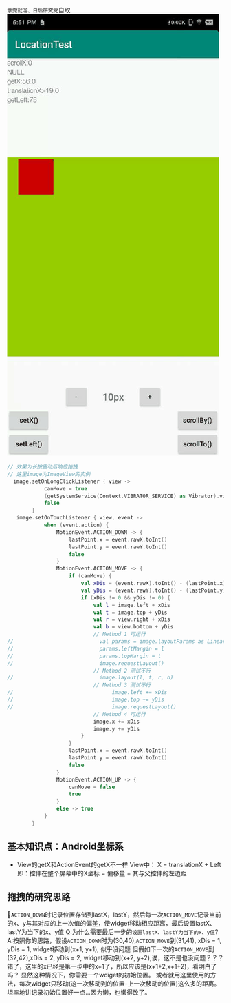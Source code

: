 `拿完就溜、日后研究党`自取
![效果](./img/show.gif)
``` Kotlin
// 效果为长按震动后响应拖拽
// 这里image为ImageView的实例
  image.setOnLongClickListener { view ->
            canMove = true
            (getSystemService(Context.VIBRATOR_SERVICE) as Vibrator).vibrate(2)
            false
        }
   image.setOnTouchListener { view, event ->
            when (event.action) {
                MotionEvent.ACTION_DOWN -> {
                    lastPoint.x = event.rawX.toInt()
                    lastPoint.y = event.rawY.toInt()
                    false
                }
                MotionEvent.ACTION_MOVE -> {
                    if (canMove) {
                        val xDis = (event.rawX).toInt() - (lastPoint.x)
                        val yDis = (event.rawY).toInt() - (lastPoint.y)
                        if (xDis != 0 && yDis != 0) {
                            val l = image.left + xDis
                            val t = image.top + yDis
                            val r = view.right + xDis
                            val b = view.bottom + yDis
                            // Method 1 可运行
//                            val params = image.layoutParams as LinearLayout.LayoutParams
//                            params.leftMargin = l
//                            params.topMargin = t
//                            image.requestLayout()
                            // Method 2 测试不行
//                            image.layout(l, t, r, b)
                            // Method 3 测试不行
//                                image.left += xDis
//                                image.top += yDis
//                                image.requestLayout()
                            // Method 4 可运行
                            image.x += xDis
                            image.y += yDis
                        }
                    }
                    lastPoint.x = event.rawX.toInt()
                    lastPoint.y = event.rawY.toInt()
                    false
                }
                MotionEvent.ACTION_UP -> {
                    canMove = false
                    true
                }
                else -> true
            }
        }
```

## 基本知识点：Android坐标系
  * View的getX和ActionEvent的getX不一样
 View中： X = translationX + Left
 即：控件在整个屏幕中的X坐标 = 偏移量 + 其与父控件的左边距
## 拖拽的研究思路
 `ACTION_DOWN`时记录位置存储到lastX，lastY，然后每一次`ACTION_MOVE`记录当前的x、y与其对应的上一次值的偏差，使widget移动相应距离，最后设置lastX、lastY为当下的x、y值
 Q:为什么需要最后一步的`设置lastX、lastY为当下的x、y值`?
 A:按照你的思路，假设`ACTION_DOWN`时为(30,40),`ACTION_MOVE`到(31,41), xDis = 1, yDis = 1, widget移动到(x+1, y+1), 似乎没问题
 但假如下一次的`ACTION_MOVE`到(32,42),xDis = 2, yDis = 2, widget移动到(x+2, y+2),诶，这不是也没问题？？？
 错了，这里的x已经是第一步中的x+1了，所以应该是(x+1+2,x+1+2)，看明白了吗？
 显然这种情况下，你需要一个wdiget的初始位置。
 或者就用这里使用的方法，每次widget只移动(这一次移动到的位置-上一次移动的位置)这么多的距离。
 坦率地讲记录初始位置好一点...因为懒，也懒得改了。
